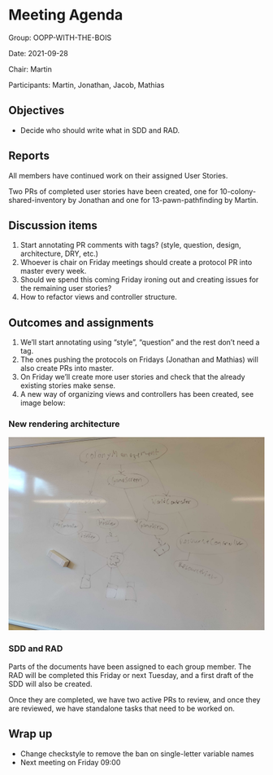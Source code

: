 # Meeting Agenda
Group: OOPP-WITH-THE-BOIS

Date: 2021-09-28

Chair: Martin

Participants: Martin, Jonathan, Jacob, Mathias

## Objectives 
* Decide who should write what in SDD and RAD.

## Reports 
All members have continued work on their assigned User Stories.

Two PRs of completed user stories have been created, one for 10-colony-shared-inventory by Jonathan and one for 13-pawn-pathfinding by Martin.

## Discussion items 
1. Start annotating PR comments with tags? (style, question, design, architecture, DRY, etc.)
1. Whoever is chair on Friday meetings should create a protocol PR into master every week.
1. Should we spend this coming Friday ironing out and creating issues for the remaining user stories?
1. How to refactor views and controller structure.

## Outcomes and assignments 
1. We’ll start annotating using “style”, “question” and the rest don’t need a tag.
1. The ones pushing the protocols on Fridays (Jonathan and Mathias) will also create PRs into master.
1. On Friday we’ll create more user stories and check that the already existing stories make sense. 
1. A new way of organizing views and controllers has been created, see image below:

### New rendering architecture
![New rendering architecture](../diagrams/mvc-structure.jpg "New rendering architecture")

### SDD and RAD
Parts of the documents have been assigned to each group member. The RAD will be completed this Friday or next Tuesday, and a first draft of the SDD will also be created.

Once they are completed, we have two active PRs to review, and once they are reviewed, we have standalone tasks that need to be worked on.

## Wrap up
* Change checkstyle to remove the ban on single-letter variable names
* Next meeting on Friday 09:00
